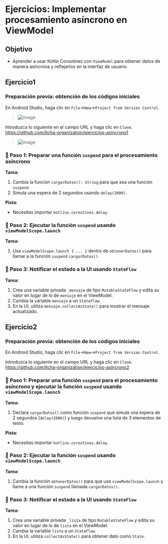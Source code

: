 # Ejercicios: Implementar procesamiento asíncrono en ViewModel

## Objetivo
* Aprender a usar Kotlin Coroutines con `ViewModel` para obtener datos de manera asíncrona y reflejarlos en la interfaz de usuario.

## Ejercicio1

### Preparación previa: obtención de los códigos iniciales

En Android Studio, haga clic en `File`→`New`→`Project from Version Control`.
> ![image](https://github.com/user-attachments/assets/e92fbaa1-eafe-4f5f-a004-608d71bffbe1)

Introduzca lo siguiente en el campo URL y haga clic en `Clone`.
<br>
https://github.com/itcha-organization/ejercicios-asincrono1
> ![image](https://github.com/user-attachments/assets/42dc53e8-789f-4417-8546-41121502897a)

### 🔧 Paso 1: Preparar una función `suspend` para el procesamiento asíncrono
**Tarea:**
1. Cambia la función `cargarDatos(): String` para que sea una función `suspend`.
2. Simula una espera de 2 segundos usando `delay(2000)`.

**Pista:**
* Necesitas importar `kotlinx.coroutines.delay`.

### 🔧 Paso 2: Ejecutar la función `suspend` usando `viewModelScope.launch`
**Tarea:**
1. Usa `viewModelScope.launch { ... }` dentro de `obtenerDatos()` para llamar a la función `suspend` `cargarDatos()`.

### 🔧 Paso 3: Notificar el estado a la UI usando `StateFlow`
**Tarea:**
1. Crea una variable privada `_mensaje` de tipo `MutableStateFlow` y edita su valor en lugar de lo de `mensaje` en el ViewModel.
2. Cambia la variable `mensaje` a un `StateFlow`.
3. En la UI, utiliza `mensaje.collectAsState()` para mostrar el mensaje actualizado.

## Ejercicio2

### Preparación previa: obtención de los códigos iniciales
En Android Studio, haga clic en `File`→`New`→`Project from Version Control`.

Introduzca lo siguiente en el campo URL y haga clic en `Clone`.
<br>
https://github.com/itcha-organization/ejercicios-asincrono2

### 🔧 Paso 1: Preparar una función `suspend` para el procesamiento asíncrono y ejecutar la función `suspend` usando `viewModelScope.launch`
**Tarea:**
1. Declara `cargarDatos()` como función `suspend` que simula una espera de 2 segundos (`delay(2000)`) y luego devuelve una lista de 3 elementos de texto.

**Pista:**
* Necesitas importar `kotlinx.coroutines.delay`.

### 🔧 Paso 2: Ejecutar la función `suspend` usando `viewModelScope.launch`
**Tarea:**
1. Cambia la función `obtenerDatos()` para que use `viewModelScope.launch` y llame a una función `suspend` llamada `cargarDatos()`.

### 🔧 Paso 3: Notificar el estado a la UI usando `StateFlow`
**Tarea:**
1. Crea una variable privada `_lista` de tipo `MutableStateFlow` y edita su valor en lugar de lo de `lista` en el ViewModel.
2. Cambia la variable `lista` a un `StateFlow`.
3. En la UI, utiliza `collectAsState()` para obtener dato como `State`.
